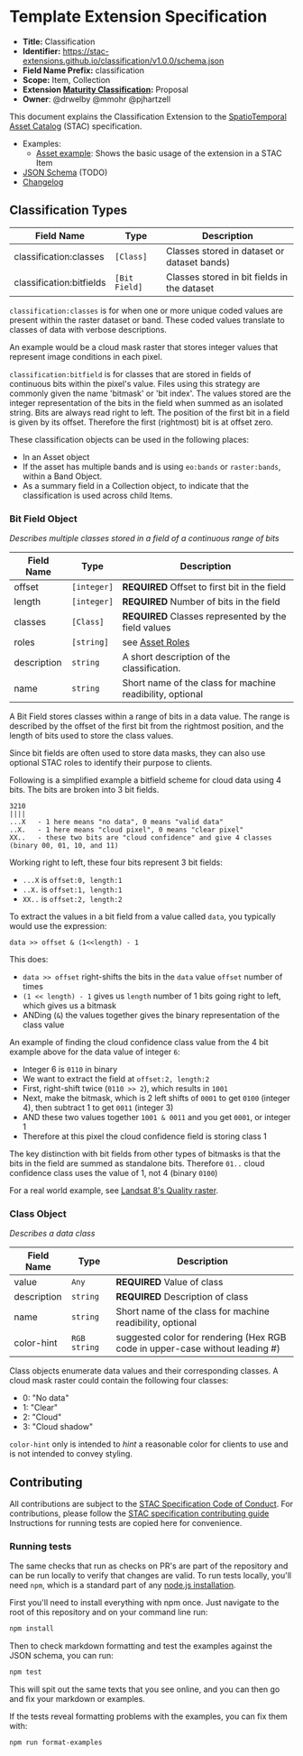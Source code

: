 # Template Extension Specification

- **Title:** Classification
- **Identifier:** <https://stac-extensions.github.io/classification/v1.0.0/schema.json>
- **Field Name Prefix:** classification
- **Scope:** Item, Collection
- **Extension [Maturity Classification](https://github.com/radiantearth/stac-spec/tree/master/extensions/README.md#extension-maturity):** Proposal
- **Owner**: @drwelby @mmohr @pjhartzell 

This document explains the Classification Extension to the [SpatioTemporal Asset Catalog](https://github.com/radiantearth/stac-spec) (STAC) specification.

- Examples:
  - [Asset example](examples/asset-single-band.json): Shows the basic usage of the extension in a STAC Item
- [JSON Schema](json-schema/schema.json) (TODO)
- [Changelog](./CHANGELOG.md)

## Classification Types

| Field Name              | Type                | Description |
| ----------------------- | ------------------- | ----------- |
| classification:classes  | `[Class]`         | Classes stored in dataset or dataset bands) |
| classification:bitfields   | `[Bit Field]`        | Classes stored in bit fields in the dataset |

`classification:classes` is for when one or more unique coded values are present within the raster dataset or band. These coded values translate to classes of data with verbose descriptions.

An example would be a cloud mask raster that stores integer values that represent image conditions in each pixel.

`classification:bitfield` is for classes that are stored in fields of continuous bits within the pixel's value. Files using this strategy are commonly given the name 'bitmask' or 'bit index'. The values stored are the integer representation of the bits in the field when summed as an isolated string. Bits are always read right to left. The position of the first bit in a field is given by its offset. Therefore the first (rightmost) bit is at offset zero.

These classification objects can be used in the following places:

- In an Asset object
- If the asset has multiple bands and is using `eo:bands` or `raster:bands`, within a Band Object.
- As a summary field in a Collection object, to indicate that the classification is used across child Items.

### Bit Field Object

*Describes multiple classes stored in a field of a continuous range of bits*

| Field Name      | Type           | Description |
| --------------- | -------------- | ----------- |
| offset          | `[integer]`    | **REQUIRED** Offset to first bit in the field |
| length          | `[integer]`    | **REQUIRED** Number of bits in the field |
| classes         | `[Class]`      | **REQUIRED** Classes represented by the field values |
| roles           | `[string]`       | see [Asset Roles](https://github.com/radiantearth/stac-spec/blob/master/item-spec/item-spec.md#asset-roles) |
| description     | `string`       | A short description of the classification. |
| name           | `string`             | Short name of the class for machine readibility, optional |


A Bit Field stores classes within a range of bits in a data value. The range is described by the offset of the first bit from the rightmost position, and the length of bits used to store the class values.

Since bit fields are often used to store data masks, they can also use optional STAC roles to identify their purpose to clients.

Following is a simplified example a bitfield scheme for cloud data using 4 bits. The bits are broken into 3 bit fields.

```
3210
||||
...X   - 1 here means "no data", 0 means "valid data"
..X.   - 1 here means "cloud pixel", 0 means "clear pixel"
XX..   - these two bits are "cloud confidence" and give 4 classes (binary 00, 01, 10, and 11)
```

Working right to left, these four bits represent 3 bit fields:

- `...X` is `offset:0, length:1`
- `..X.` is `offset:1, length:1`
- `XX..` is `offset:2, length:2`

To extract the values in a bit field from a value called `data`, you typically would use the expression:

`data >> offset & (1<<length) - 1`

This does:

- `data >> offset` right-shifts the bits in the `data` value `offset` number of times
- `(1 << length) - 1` gives us `length` number of 1 bits going right to left, which gives us a bitmask
- ANDing (`&`) the values together gives the binary representation of the class value

An example of finding the cloud confidence class value from the 4 bit example above for the data value of integer `6`:

- Integer 6 is `0110` in binary
- We want to extract the field at `offset:2, length:2`
- First, right-shift twice (`0110 >> 2`), which results in `1001`
- Next, make the bitmask, which is 2 left shifts of `0001` to get `0100` (integer 4), then subtract 1 to get `0011` (integer 3)
- AND these two values together `1001 & 0011` and you get `0001`, or integer 1
- Therefore at this pixel the cloud confidence field is storing class 1

The key distinction with bit fields from other types of bitmasks is that the bits in the field are summed as standalone bits. Therefore `01..` cloud confidence class uses the value of 1, not 4 (binary `0100`)


For a real world example, see [Landsat 8's Quality raster](https://www.usgs.gov/media/images/landsat-1-8-collection-1-level-1-quality-bit-designations).


### Class Object

*Describes a data class*

| Field Name     | Type                 | Description |
| -------------- | -------------------- | ----------- |
| value          | `Any`                | **REQUIRED** Value of class |
| description    | `string`             | **REQUIRED** Description of class |
| name           | `string`             | Short name of the class for machine readibility, optional |
| color-hint     | `RGB string` | suggested color for rendering (Hex RGB code in upper-case without leading #) |

Class objects enumerate data values and their corresponding classes. A cloud mask raster could contain the following four classes:

- 0: "No data"
- 1: "Clear"
- 2: "Cloud"
- 3: "Cloud shadow"

`color-hint` only is intended to *hint* a reasonable color for clients to use and is not intended to convey styling.

## Contributing

All contributions are subject to the
[STAC Specification Code of Conduct](https://github.com/radiantearth/stac-spec/blob/master/CODE_OF_CONDUCT.md).
For contributions, please follow the
[STAC specification contributing guide](https://github.com/radiantearth/stac-spec/blob/master/CONTRIBUTING.md) Instructions
for running tests are copied here for convenience.

### Running tests

The same checks that run as checks on PR's are part of the repository and can be run locally to verify that changes are valid. 
To run tests locally, you'll need `npm`, which is a standard part of any [node.js installation](https://nodejs.org/en/download/).

First you'll need to install everything with npm once. Just navigate to the root of this repository and on 
your command line run:
```bash
npm install
```

Then to check markdown formatting and test the examples against the JSON schema, you can run:
```bash
npm test
```

This will spit out the same texts that you see online, and you can then go and fix your markdown or examples.

If the tests reveal formatting problems with the examples, you can fix them with:
```bash
npm run format-examples
```

